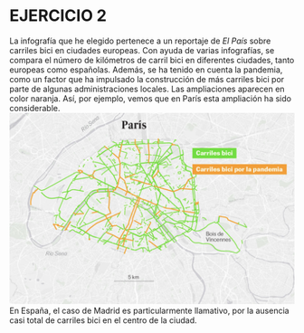 # EJERCICIO 2
La infografía que he elegido pertenece a un reportaje de _El País_ sobre carriles bici en ciudades europeas. Con ayuda de varias infografías, se compara el número de kilómetros de carril bici en diferentes ciudades, tanto europeas como españolas. Además, se ha tenido en cuenta la pandemia, como un factor que ha impulsado la construcción de más carriles bici por parte de algunas administraciones locales. Las ampliaciones aparecen en color naranja. Así, por ejemplo, vemos que en París esta ampliación ha sido considerable. 
![paris](paris.png) 
En España, el caso de Madrid es particularmente llamativo, por la ausencia casi total de carriles bici en el centro de la ciudad. 
